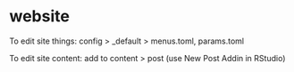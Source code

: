 # website

To edit site things: config > _default > menus.toml, params.toml

To edit site content: add to content > post (use New Post Addin in RStudio)
